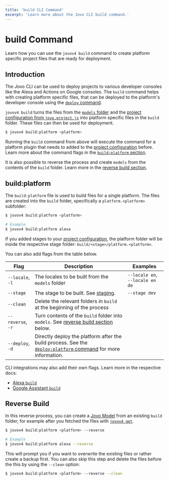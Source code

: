 ```yaml
---
title: 'build CLI Command'
excerpt: 'Learn more about the Jovo CLI build command.'
---
```


# build Command

Learn how you can use the `jovov4 build` command to create platform specific project files that are ready for deployment.

## Introduction

The Jovo CLI can be used to deploy projects to various developer consoles like the Alexa and Actions on Google consoles. The `build` command helps with creating platform specific files, that can be deployed to the platform's developer console using the [`deploy` command](./deploy-command.md).

`jovov4 build` turns the files from the [`models` folder](https://v4.jovo.tech/docs/models) and the [project configuration from `jovo.project.js`](./project-config.md) into platform specific files in the `build` folder. These files can then be used for deployment.

```sh
$ jovov4 build:platform <platform>
```

Running the `build` command from above will execute the command for a platform plugin that needs to added to the [project configuration](./project-config.md) before. Learn more about the command flags in the [`build:platform` section](#build:platform).

It is also possible to reverse the process and create `models` from the contents of the `build` folder. Learn more in the [reverse build section](#reverse-build).


## build:platform

The `build:platform` file is used to build files for a single platform. The files are created into the `build` folder, specifically a `platform.<platform>` subfolder:

```sh
$ jovov4 build:platform <platform>

# Example
$ jovov4 build:platform alexa
```

If you added stages to your [project configuration](./project-config.md), the platform folder will be inside the respective stage folder: `build/<stage>/platform.<platform>`.

You can also add flags from the table below.

| Flag | Description | Examples |
|---|---|---|
| `--locale`, `-l` | The locales to be built from the `models` folder | `--locale en`, `--locale en de`  |
| `--stage` | The stage to be built. See [staging](./project-config.md#staging). | `--stage dev`  |
| `--clean` | Delete the relevant folders in `build` at the beginning of the process | |
| `--reverse`, `-r` | Turn contents of the `build` folder into `models`. See [reverse build section](#reverse-build) below. | |
| `--deploy`, `-d` | Directly deploy the platform after the build process. See the [`deploy:platform` command](./deploy-command.md) for more information. | |


CLI integrations may also add their own flags. Learn more in the respective docs:

- [Alexa `build`](https://v4.jovo.tech/marketplace/platform-alexa/cli-commands#build)
- [Google Assistant `build`](https://v4.jovo.tech/marketplace/platform-googleassistant/cli-commands#build)


## Reverse Build

In this reverse process, you can create a [Jovo Model](https://v4.jovo.tech/docs/models) from an existing `build` folder, for example after you fetched the files with [`jovov4 get`](https://v4.jovo.tech/docs/get-command).

```sh
$ jovov4 build:platform <platform> --reverse

# Example
$ jovov4 build:platform alexa --reverse
```

This will prompt you if you want to overwrite the existing files or rather create a backup first. You can also skip this step and delete the files before the this by using the `--clean` option:

```sh
$ jovov4 build:platform <platform> --reverse --clean
```
